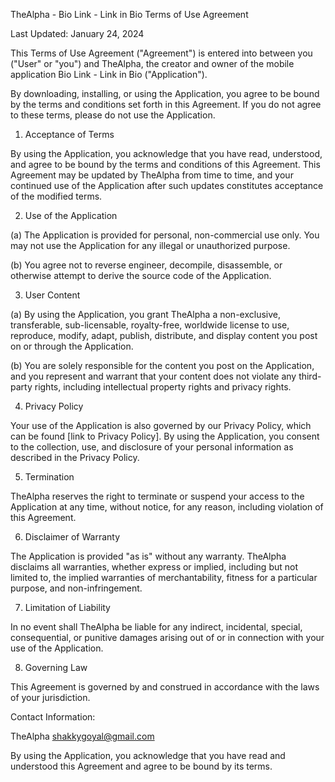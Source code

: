 TheAlpha - Bio Link - Link in Bio
Terms of Use Agreement

Last Updated: January 24, 2024

This Terms of Use Agreement ("Agreement") is entered into between you ("User" or "you") and TheAlpha, the creator and owner of the mobile application Bio Link - Link in Bio ("Application").

By downloading, installing, or using the Application, you agree to be bound by the terms and conditions set forth in this Agreement. If you do not agree to these terms, please do not use the Application.

1. Acceptance of Terms

By using the Application, you acknowledge that you have read, understood, and agree to be bound by the terms and conditions of this Agreement. This Agreement may be updated by TheAlpha from time to time, and your continued use of the Application after such updates constitutes acceptance of the modified terms.

2. Use of the Application

(a) The Application is provided for personal, non-commercial use only. You may not use the Application for any illegal or unauthorized purpose.

(b) You agree not to reverse engineer, decompile, disassemble, or otherwise attempt to derive the source code of the Application.

3. User Content

(a) By using the Application, you grant TheAlpha a non-exclusive, transferable, sub-licensable, royalty-free, worldwide license to use, reproduce, modify, adapt, publish, distribute, and display content you post on or through the Application.

(b) You are solely responsible for the content you post on the Application, and you represent and warrant that your content does not violate any third-party rights, including intellectual property rights and privacy rights.

4. Privacy Policy

Your use of the Application is also governed by our Privacy Policy, which can be found [link to Privacy Policy]. By using the Application, you consent to the collection, use, and disclosure of your personal information as described in the Privacy Policy.

5. Termination

TheAlpha reserves the right to terminate or suspend your access to the Application at any time, without notice, for any reason, including violation of this Agreement.

6. Disclaimer of Warranty

The Application is provided "as is" without any warranty. TheAlpha disclaims all warranties, whether express or implied, including but not limited to, the implied warranties of merchantability, fitness for a particular purpose, and non-infringement.

7. Limitation of Liability

In no event shall TheAlpha be liable for any indirect, incidental, special, consequential, or punitive damages arising out of or in connection with your use of the Application.

8. Governing Law

This Agreement is governed by and construed in accordance with the laws of your jurisdiction.

Contact Information:

TheAlpha
shakkygoyal@gmail.com

By using the Application, you acknowledge that you have read and understood this Agreement and agree to be bound by its terms.
